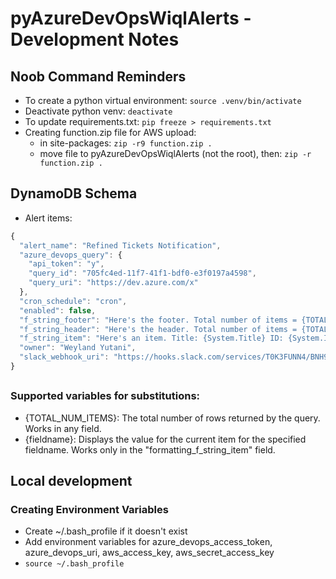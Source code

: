 # pyAzureDevOpsWiqlAlerts - Development Notes

## Noob Command Reminders

- To create a python virtual environment: ```source .venv/bin/activate```
- Deactivate python venv: ```deactivate```
- To update requirements.txt: ```pip freeze > requirements.txt```
- Creating function.zip file for AWS upload:
  - in site-packages: ```zip -r9 function.zip .```
  - move file to pyAzureDevOpsWiqlAlerts (not the root), then: ```zip -r function.zip .```

## DynamoDB Schema

- Alert items:

```javascript
{
  "alert_name": "Refined Tickets Notification",
  "azure_devops_query": {
    "api_token": "y",
    "query_id": "705fc4ed-11f7-41f1-bdf0-e3f0197a4598",
    "query_uri": "https://dev.azure.com/x"
  },
  "cron_schedule": "cron",
  "enabled": false,
  "f_string_footer": "Here's the footer. Total number of items = {TOTAL_NUM_ITEMS}",
  "f_string_header": "Here's the header. Total number of items = {TOTAL_NUM_ITEMS}",
  "f_string_item": "Here's an item. Title: {System.Title} ID: {System.ID} WorkItemType: {System.WorkItemType}",
  "owner": "Weyland Yutani",
  "slack_webhook_uri": "https://hooks.slack.com/services/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"
}
```

##

### Supported variables for substitutions:

- {TOTAL_NUM_ITEMS}: The total number of rows returned by the query. Works in any field.
- {fieldname}: Displays the value for the current item for the specified fieldname. Works only in the "formatting_f_string_item" field.

## Local development

### Creating Environment Variables

- Create ~/.bash_profile if it doesn't exist
- Add environment variables for azure_devops_access_token, azure_devops_uri, aws_access_key, aws_secret_access_key
- ```source ~/.bash_profile```
